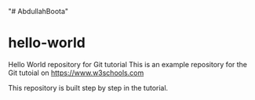 "# AbdullahBoota" 
# hello-world
Hello World repository for Git tutorial
This is an example repository for the Git tutoial on https://www.w3schools.com

This repository is built step by step in the tutorial.